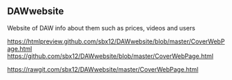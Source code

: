 ## DAWwebsite
Website of DAW info about them such as prices, videos and users

https://htmlpreview.github.com/sbx12/DAWwebsite/blob/master/CoverWebPage.html
https://github.com/sbx12/DAWwebsite/blob/master/CoverWebPage.html

https://rawgit.com/sbx12/DAWwebsite/master/CoverWebPage.html
